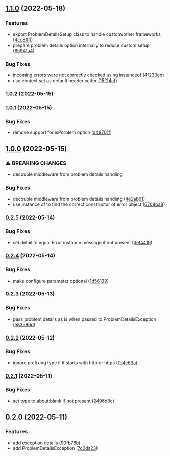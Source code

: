 

## [1.1.0](https://github.com/ezzabuzaid/rfc-7807-problem-details/compare/1.0.2...1.1.0) (2022-05-18)


### Features

* export ProblemDetailsSetup class to handle custom/other frameworks ([4cc8ff4](https://github.com/ezzabuzaid/rfc-7807-problem-details/commit/4cc8ff4f19f1aa9a97c7c4cba50e4166686ac133))
* prepare problem details option internally to reduce custom setup ([85941a4](https://github.com/ezzabuzaid/rfc-7807-problem-details/commit/85941a436f220ab61087a098c4ff5a093e357c5d))


### Bug Fixes

* incoming errors were not correctly checked using instanceof ([4f230ed](https://github.com/ezzabuzaid/rfc-7807-problem-details/commit/4f230ed420519c05939bada8b110650170022de1))
* use context.set as default header setter ([15f24cf](https://github.com/ezzabuzaid/rfc-7807-problem-details/commit/15f24cf489abc36890f7e6606bda1227f2e366ce))

### [1.0.2](https://github.com/ezzabuzaid/rfc-7807-problem-details/compare/1.0.1...1.0.2) (2022-05-15)

### [1.0.1](https://github.com/ezzabuzaid/rfc-7807-problem-details/compare/1.0.0...1.0.1) (2022-05-15)


### Bug Fixes

* remove support for isPorblem option ([a48701f](https://github.com/ezzabuzaid/rfc-7807-problem-details/commit/a48701f4e983be7b3f923cb26b013107881ed87f))

## [1.0.0](https://github.com/ezzabuzaid/rfc-7807-problem-details/compare/0.2.5...1.0.0) (2022-05-15)


### ⚠ BREAKING CHANGES

* decouble middleware from problem details handling

### Bug Fixes

* decouble middleware from problem details handling ([4e2ab91](https://github.com/ezzabuzaid/rfc-7807-problem-details/commit/4e2ab91827e5c59203cf550c1a55b2fc2a4b04f3))
* use instance of to find the correct constructor of error object ([6708ba8](https://github.com/ezzabuzaid/rfc-7807-problem-details/commit/6708ba87abceeadd6e13ebe30ba7fc9fdbcf0a99))

### [0.2.5](https://github.com/ezzabuzaid/rfc-7807-problem-details/compare/0.2.4...0.2.5) (2022-05-14)


### Bug Fixes

* set detail to equal Error instance message if not present ([3ef4419](https://github.com/ezzabuzaid/rfc-7807-problem-details/commit/3ef44198af53dcc147b87e2e7064fcb7aa8c4094))

### [0.2.4](https://github.com/ezzabuzaid/rfc-7807-problem-details/compare/0.2.3...0.2.4) (2022-05-14)


### Bug Fixes

* make configure parameter optional ([1d56139](https://github.com/ezzabuzaid/rfc-7807-problem-details/commit/1d56139727cb63cdf408314bd2affbb7805e8a3e))

### [0.2.3](https://github.com/ezzabuzaid/rfc-7807-problem-details/compare/0.2.2...0.2.3) (2022-05-13)


### Bug Fixes

* pass problem details as is when passed to ProblemDetailsException ([e83596d](https://github.com/ezzabuzaid/rfc-7807-problem-details/commit/e83596d538751b08507db09340c8ea37dd95449c))

### [0.2.2](https://github.com/ezzabuzaid/rfc-7807-problem-details/compare/0.2.1...0.2.2) (2022-05-12)


### Bug Fixes

* ignore prefixing type if it starts with http or https ([1b4c63a](https://github.com/ezzabuzaid/rfc-7807-problem-details/commit/1b4c63a356970cacfd9f89f69ced34d3d27fce5b))

### [0.2.1](https://github.com/ezzabuzaid/rfc-7807-problem-details/compare/0.2.0...0.2.1) (2022-05-11)


### Bug Fixes

* set type to about:blank if not present ([2496d8c](https://github.com/ezzabuzaid/rfc-7807-problem-details/commit/2496d8cbed13309074f7d4e08f99507a1f37fa40))

## 0.2.0 (2022-05-11)


### Features

* add exception details ([90fb76b](https://github.com/ezzabuzaid/rfc-7807-problem-details/commit/90fb76bbe33ab7cf64c359752819b1b2715f1d87))
* add ProblemDetailsException ([7c0da23](https://github.com/ezzabuzaid/rfc-7807-problem-details/commit/7c0da2335bff535308b939c701f0a6efccc3c1a9))